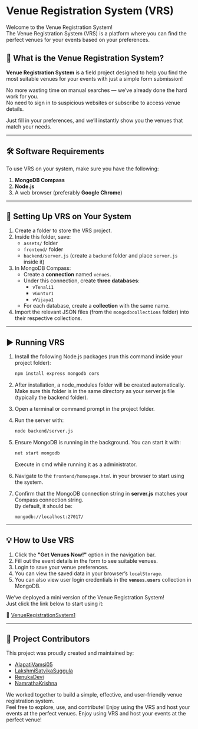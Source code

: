 # Venue Registration System (VRS)

Welcome to the Venue Registration System!  
The Venue Registration System (VRS) is a platform where you can find the perfect venues for your events based on your preferences.

## 🎉 What is the Venue Registration System?

**Venue Registration System** is a field project designed to help you find the most suitable venues for your events with just a simple form submission!

No more wasting time on manual searches — we’ve already done the hard work for you.  
No need to sign in to suspicious websites or subscribe to access venue details.  

Just fill in your preferences, and we’ll instantly show you the venues that match your needs.

---

## 🛠️ Software Requirements

To use VRS on your system, make sure you have the following:

1. **MongoDB Compass**
2. **Node.js**
3. A web browser (preferably **Google Chrome**)

---

## 📂 Setting Up VRS on Your System

1. Create a folder to store the VRS project.
2. Inside this folder, save:
   - `assets/` folder
   - `frontend/` folder
   - `backend/server.js` (create a `backend` folder and place `server.js` inside it)
3. In MongoDB Compass:
   - Create a **connection** named `venues`.
   - Under this connection, create **three databases**:
     - `vTenali1`
     - `vGuntur1`
     - `vVijaya1`
   - For each database, create a **collection** with the same name.
4. Import the relevant JSON files (from the `mongodbcollections` folder) into their respective collections.

---

## ▶️ Running VRS

1. Install the following Node.js packages (run this command inside your project folder):

   ```bash
   npm install express mongodb cors

2. After installation, a node_modules folder will be created automatically. Make sure this folder is in the same directory as your server.js file (typically the backend folder).
3. Open a terminal or command prompt in the project folder.
4. Run the server with:

   ```bash
   node backend/server.js
   ```

5. Ensure MongoDB is running in the background. You can start it with:

   ```bash
   net start mongodb
   ```
   Execute in cmd while running it as a administrator.

6. Navigate to the `frontend/homepage.html` in your browser to start using the system.
7. Confirm that the MongoDB connection string in **server.js** matches your Compass connection string.  
   By default, it should be:

   ```
   mongodb://localhost:27017/
   ```
      
---

## 💡 How to Use VRS

1. Click the **"Get Venues Now!"** option in the navigation bar.
2. Fill out the event details in the form to see suitable venues.
3. Login to save your venue preferences.
4. You can view the saved data in your browser’s `localStorage`.
5. You can also view user login credentials in the **`venues.users`** collection in MongoDB.

We’ve deployed a mini version of the Venue Registration System!  
Just click the link below to start using it:

🔗 [VenueRegistrationSystem1](https://alapativamsi05.github.io/VenueRegistrationSystem1/)

---

## 👥 Project Contributors

This project was proudly created and maintained by:

- [AlapatiVamsi05](https://github.com/AlapatiVamsi05) 
- [LakshmiSatvikaSuggula](https://github.com/LakshmiSatvikaSuggula)
- [RenukaDevi](https://github.com/renukadevikota23)
- [NamrathaKrishna](https://github.com/username) 

We worked together to build a simple, effective, and user-friendly venue registration system.  
Feel free to explore, use, and contribute!
Enjoy using the VRS and host your events at the perfect venues.
Enjoy using VRS and host your events at the perfect venue!


